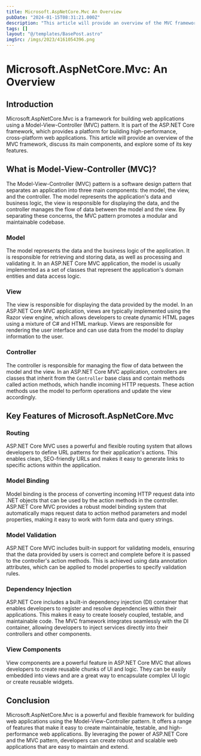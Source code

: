 ```yaml
---
title: Microsoft.AspNetCore.Mvc An Overview
pubDate: "2024-01-15T08:31:21.000Z"
description: "This article will provide an overview of the MVC framework, discuss its main components, and explore some of its key features.g"
tags: []
layout: "@/templates/BasePost.astro"
imgSrc: /imgs/2023/4161054396.png
---
```

# Microsoft.AspNetCore.Mvc: An Overview

## Introduction

Microsoft.AspNetCore.Mvc is a framework for building web applications using a Model-View-Controller (MVC) pattern. It is part of the ASP.NET Core framework, which provides a platform for building high-performance, cross-platform web applications. This article will provide an overview of the MVC framework, discuss its main components, and explore some of its key features.

## What is Model-View-Controller (MVC)?

The Model-View-Controller (MVC) pattern is a software design pattern that separates an application into three main components: the model, the view, and the controller. The model represents the application's data and business logic, the view is responsible for displaying the data, and the controller manages the flow of data between the model and the view. By separating these concerns, the MVC pattern promotes a modular and maintainable codebase.

### Model

The model represents the data and the business logic of the application. It is responsible for retrieving and storing data, as well as processing and validating it. In an ASP.NET Core MVC application, the model is usually implemented as a set of classes that represent the application's domain entities and data access logic.

### View

The view is responsible for displaying the data provided by the model. In an ASP.NET Core MVC application, views are typically implemented using the Razor view engine, which allows developers to create dynamic HTML pages using a mixture of C# and HTML markup. Views are responsible for rendering the user interface and can use data from the model to display information to the user.

### Controller

The controller is responsible for managing the flow of data between the model and the view. In an ASP.NET Core MVC application, controllers are classes that inherit from the `Controller` base class and contain methods called action methods, which handle incoming HTTP requests. These action methods use the model to perform operations and update the view accordingly.

## Key Features of Microsoft.AspNetCore.Mvc

### Routing

ASP.NET Core MVC uses a powerful and flexible routing system that allows developers to define URL patterns for their application's actions. This enables clean, SEO-friendly URLs and makes it easy to generate links to specific actions within the application.

### Model Binding

Model binding is the process of converting incoming HTTP request data into .NET objects that can be used by the action methods in the controller. ASP.NET Core MVC provides a robust model binding system that automatically maps request data to action method parameters and model properties, making it easy to work with form data and query strings.

### Model Validation

ASP.NET Core MVC includes built-in support for validating models, ensuring that the data provided by users is correct and complete before it is passed to the controller's action methods. This is achieved using data annotation attributes, which can be applied to model properties to specify validation rules.

### Dependency Injection

ASP.NET Core includes a built-in dependency injection (DI) container that enables developers to register and resolve dependencies within their applications. This makes it easy to create loosely coupled, testable, and maintainable code. The MVC framework integrates seamlessly with the DI container, allowing developers to inject services directly into their controllers and other components.

### View Components

View components are a powerful feature in ASP.NET Core MVC that allows developers to create reusable chunks of UI and logic. They can be easily embedded into views and are a great way to encapsulate complex UI logic or create reusable widgets.

## Conclusion

Microsoft.AspNetCore.Mvc is a powerful and flexible framework for building web applications using the Model-View-Controller pattern. It offers a range of features that make it easy to create maintainable, testable, and high-performance web applications. By leveraging the power of ASP.NET Core and the MVC pattern, developers can create robust and scalable web applications that are easy to maintain and extend.
